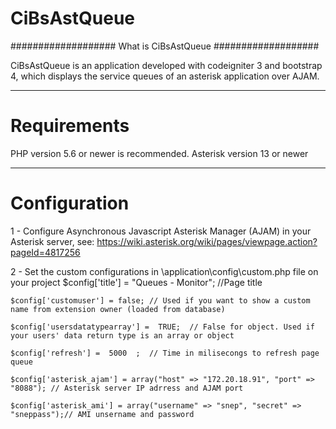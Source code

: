 # CiBsAstQueue
###################
What is CiBsAstQueue
###################

CiBsAstQueue is an application developed with codeigniter 3 and bootstrap 4, which displays the service queues
of an asterisk application over AJAM.

*******************
# Requirements


PHP version 5.6 or newer is recommended.
Asterisk version 13 or newer

*******************
# Configuration

1 - Configure Asynchronous Javascript Asterisk Manager (AJAM) in your Asterisk server, see: https://wiki.asterisk.org/wiki/pages/viewpage.action?pageId=4817256

2 - Set the custom configurations in \application\config\custom.php file on your project
	$config['title'] =  "Queues - Monitor";  //Page title	
	
	$config['customuser'] = false; // Used if you want to show a custom name from extension owner (loaded from database)	
	
	$config['usersdatatypearray'] =  TRUE;  // False for object. Used if your users' data return type is an array or object
	
	$config['refresh'] =  5000  ;  // Time in milisecongs to refresh page queue
	
	$config['asterisk_ajam'] = array("host" => "172.20.18.91", "port" => "8088"); // Asterisk server IP adrress and AJAM port 
	
	$config['asterisk_ami'] = array("username" => "snep", "secret" => "sneppass");// AMI unsername and password
